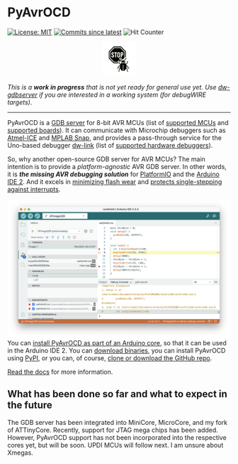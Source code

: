 #  PyAvrOCD

[![License: MIT](https://img.shields.io/badge/License-MIT-blue.svg)](https://opensource.org/licenses/MIT) [![Commits since latest](https://img.shields.io/github/commits-since/felias-fogg/PyAvrOCD/latest?include_prereleases)](https://github.com/felias-fogg/PyAvrOCD/commits/master)
![Hit Counter](https://visitor-badge.laobi.icu/badge?page_id=felias-fogg_PyAvrOCD)

<p align="center">
<img src="https://raw.githubusercontent.com/felias-fogg/PyAvrOCD/refs/heads/main/docs/pics/logo-small.png" width="15%">
</p>


*This is a **work in progress** that is not yet ready for general use yet. Use [dw-gdbserver](https://github.com/felias-fogg/dw-gdbserver) if you are interested in a working system (for debugWIRE targets)*.

------

PyAvrOCD is a [GDB server](https://sourceware.org/gdb/current/onlinedocs/gdb.html/Server.html) for 8-bit AVR MCUs (list of [supported MCUs](https://felias-fogg.github.io/PyAvrOCD/supported-mcus/) and [supported boards](https://felias-fogg.github.io/PyAvrOCD/supported-boards/)). It can communicate with Microchip debuggers such as [Atmel-ICE](https://www.microchip.com/en-us/development-tool/atatmel-ice) and [MPLAB Snap](https://www.microchip.com/en-us/development-tool/pg164100), and provides a pass-through service for the Uno-based debugger [dw-link](https://github.com/felias-fogg/dw-link) (list of [supported hardware debuggers](https://felias-fogg.github.io/PyAvrOCD/supported-debuggers/)).

So, why another open-source GDB server for AVR MCUs? The main intention is to provide a *platform-agnostic* AVR GDB server. In other words, it is ***the missing AVR debugging solution*** for [PlatformIO](https://platformio.org) and the [Arduino IDE 2](https://www.arduino.cc/en/software/). And it excels in [minimizing flash wear](https://arduino-craft-corner.de/index.php/2025/05/05/stop-and-go/) and [protects single-stepping against interrupts](https://arduino-craft-corner.de/index.php/2025/03/19/interrupted-and-very-long-single-steps/).

![ide2-6](https://raw.githubusercontent.com/felias-fogg/PyAvrOCD/refs/heads/main/docs/pics/ide2-6.png)You can [install PyAvrOCD as part of an Arduino core](https://felias-fogg.github.io/PyAvrOCD/install-link/#arduino-ide-2), so that it can be used in the Arduino IDE 2. You can [download binaries](https://felias-fogg.github.io/PyAvrOCD/install-link/#downloading-binaries), you can install PyAvrOCD using [PyPI](https://felias-fogg.github.io/PyAvrOCD/install-link/#pypi), or you can, of course, [clone or download the GitHub repo](https://felias-fogg.github.io/PyAvrOCD/install-link/#github).

[Read the docs](https://felias-fogg.github.io/PyAvrOCD/index.html) for more information.


## What has been done so far and what to expect in the future

The GDB server has been integrated into MiniCore, MicroCore, and my fork of ATTinyCore. Recently, support for JTAG mega chips has been added. However, PyAvrOCD support has not been incorporated into the respective cores yet, but will be soon. UPDI MCUs will follow next. I am unsure about Xmegas.
